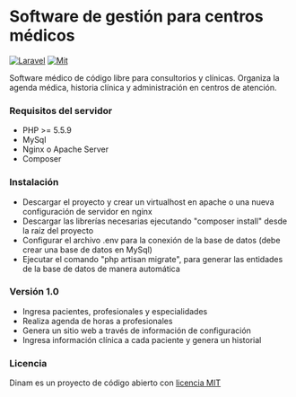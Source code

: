 # Software de gestión para centros médicos

[![Laravel](https://img.shields.io/badge/Powered%20by-Laravel-orange.svg?style=flat)](https://www.laravel.com/)
[![Mit](https://img.shields.io/badge/License-MIT-green.svg?style=flat)](http://opensource.org/licenses/MIT/)

Software médico de código libre para consultorios y clínicas. Organiza la agenda médica, historia clínica y administración en centros de atención.

### Requisitos del servidor
   - PHP >= 5.5.9
   - MySql 
   - Nginx o Apache Server
   - Composer 
   
### Instalación
   - Descargar el proyecto y crear un virtualhost en apache o una nueva configuración de servidor en nginx
   - Descargar las librerías necesarias  ejecutando "composer install" desde la raíz del proyecto
   - Configurar el archivo .env para la conexión de la base de datos (debe crear una base de datos en MySql)
   - Ejecutar el comando "php artisan migrate", para generar las entidades de la base de datos de manera automática
  
### Versión 1.0 
   - Ingresa pacientes, profesionales y especialidades
   - Realiza agenda de horas a profesionales
   - Genera un sitio web a través de información de configuración
   - Ingresa información clínica a cada paciente y genera un historial

### Licencia 

Dinam es un proyecto de código abierto con <a href="http://opensource.org/licenses/MIT">licencia MIT</a>


